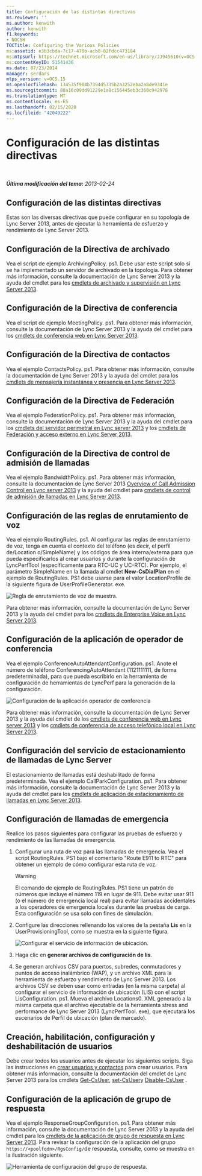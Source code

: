 ```yaml
---
title: Configuración de las distintas directivas
ms.reviewer: ''
ms.author: kenwith
author: kenwith
f1.keywords:
- NOCSH
TOCTitle: Configuring the Various Policies
ms:assetid: e3b3cbda-7c17-470b-acb0-82fdcc473184
ms:mtpsurl: https://technet.microsoft.com/en-us/library/JJ945610(v=OCS.15)
ms:contentKeyID: 51541436
ms.date: 07/23/2014
manager: serdars
mtps_version: v=OCS.15
ms.openlocfilehash: 134535f904b7394d5335b2a3252eba2a8de9341e
ms.sourcegitcommit: 88a16c09dd91229e1a8c156445eb3c360c942978
ms.translationtype: MT
ms.contentlocale: es-ES
ms.lasthandoff: 02/15/2020
ms.locfileid: "42049222"
---
```

<div data-xmlns="http://www.w3.org/1999/xhtml">

<div class="topic" data-xmlns="http://www.w3.org/1999/xhtml" data-msxsl="urn:schemas-microsoft-com:xslt" data-cs="http://msdn.microsoft.com/">

<div data-asp="http://msdn2.microsoft.com/asp">

# <a name="configuring-the-various-policies"></a>Configuración de las distintas directivas

</div>

<div id="mainSection">

<div id="mainBody">

<span> </span>

_**Última modificación del tema:** 2013-02-24_

<div>

## <a name="configuring-the-various-policies"></a>Configuración de las distintas directivas

Estas son las diversas directivas que puede configurar en su topología de Lync Server 2013, antes de ejecutar la herramienta de esfuerzo y rendimiento de Lync Server 2013.

<div>

## <a name="configuring-the-archiving-policy"></a>Configuración de la Directiva de archivado

Vea el script de ejemplo ArchivingPolicy. ps1. Debe usar este script solo si se ha implementado un servidor de archivado en la topología. Para obtener más información, consulte la documentación de Lync Server 2013 y la ayuda del cmdlet para los [cmdlets de archivado y supervisión en Lync Server 2013](https://technet.microsoft.com/library/gg415629\(v=ocs.15\)).

</div>

<div>

## <a name="configuring-the-conferencing-policy"></a>Configuración de la Directiva de conferencia

Vea el script de ejemplo MeetingPolicy. ps1. Para obtener más información, consulte la documentación de Lync Server 2013 y la ayuda del cmdlet para los [cmdlets de conferencia web en Lync Server 2013](https://technet.microsoft.com/library/gg415675\(v=ocs.15\)).

</div>

<div>

## <a name="configuring-the-contacts-policy"></a>Configuración de la Directiva de contactos

Vea el ejemplo ContactsPolicy. ps1. Para obtener más información, consulte la documentación de Lync Server 2013 y la ayuda del cmdlet para los [cmdlets de mensajería instantánea y presencia en Lync Server 2013](https://technet.microsoft.com/library/gg398611\(v=ocs.15\)).

</div>

<div>

## <a name="configuring-the-federation-policy"></a>Configuración de la Directiva de Federación

Vea el ejemplo FederationPolicy. ps1. Para obtener más información, consulte la documentación de Lync Server 2013 y la ayuda del cmdlet para los [cmdlets del servidor perimetral en Lync server 2013](https://technet.microsoft.com/library/gg415635\(v=ocs.15\)) y los [cmdlets de Federación y acceso externo en Lync Server 2013](https://technet.microsoft.com/library/gg415651\(v=ocs.15\)).

</div>

<div>

## <a name="configuring-the-call-admission-control-policy"></a>Configuración de la Directiva de control de admisión de llamadas

Vea el ejemplo BandwidthPolicy. ps1. Para obtener más información, consulte la documentación de Lync Server 2013 [Overview of Call Admission Control en Lync server 2013](https://technet.microsoft.com/library/gg398529\(v=ocs.15\)) y la ayuda del cmdlet para [cmdlets de control de admisión de llamadas en Lync Server 2013](https://technet.microsoft.com/library/gg415676\(v=ocs.15\)).

</div>

<div>

## <a name="configuring-the-voice-routing-rules"></a>Configuración de las reglas de enrutamiento de voz

Vea el ejemplo RoutingRules. ps1. Al configurar las reglas de enrutamiento de voz, tenga en cuenta el contexto del teléfono (es decir, el perfil de/Location o/SimpleName) y los códigos de área interna/externa para que pueda especificarlos al crear usuarios y durante la configuración de LyncPerfTool (específicamente para RTC-UC y UC-RTC). Por ejemplo, el parámetro SimpleName en la llamada al cmdlet **New-CsDialPlan** en el ejemplo de RoutingRules. PS1 debe usarse para el valor LocationProfile de la siguiente figura de UserProfileGenerator. exe.

![Regla de enrutamiento de voz de muestra.](images/JJ945610.9f34d971-4ed0-4a4c-b101-086a91c4578c(OCS.15).jpg "Regla de enrutamiento de voz de muestra.")

Para obtener más información, consulte la documentación de Lync Server 2013 y la ayuda del cmdlet para los [cmdlets de Enterprise Voice en Lync Server 2013](https://technet.microsoft.com/library/gg415658\(v=ocs.15\)).

</div>

<div>

## <a name="configuring-conferencing-attendant-application"></a>Configuración de la aplicación de operador de conferencia

Vea el ejemplo ConferenceAutoAttendantConfiguration. ps1. Anote el número de teléfono ConferencingAutoAttendant (1121111111, de forma predeterminada), para que pueda escribirlo en la herramienta de configuración de herramientas de LyncPerf para la generación de la configuración.

![Configuración de la aplicación operador de conferencia](images/JJ945610.0618a22f-27a9-423a-9085-d2bf71e82db6(OCS.15).jpg "Configuración de la aplicación operador de conferencia")

Para obtener más información, consulte la documentación de Lync Server 2013 y la ayuda del cmdlet de los [cmdlets de conferencia web en Lync server 2013](https://technet.microsoft.com/library/gg415675\(v=ocs.15\)) y los [cmdlets de conferencia de acceso telefónico local en Lync Server 2013](https://technet.microsoft.com/library/gg415630\(v=ocs.15\)).

</div>

<div>

## <a name="configuring-lync-server-call-park-service"></a>Configuración del servicio de estacionamiento de llamadas de Lync Server

El estacionamiento de llamadas está deshabilitado de forma predeterminada. Vea el ejemplo CallParkConfiguration. ps1. Para obtener más información, consulte la documentación de Lync Server 2013 y la ayuda del cmdlet para los [cmdlets de aplicación de estacionamiento de llamadas en Lync Server 2013](https://technet.microsoft.com/library/gg415639\(v=ocs.15\)).

</div>

<div>

## <a name="configuring-emergency-calls"></a>Configuración de llamadas de emergencia

Realice los pasos siguientes para configurar las pruebas de esfuerzo y rendimiento de las llamadas de emergencia.

1.  Configurar una ruta de voz para las llamadas de emergencia. Vea el script RoutingRules. PS1 bajo el comentario "Route E911 to RTC" para obtener un ejemplo de cómo configurar esta ruta de voz.
    
    <div>
    

    > [!WARNING]  
    > El comando de ejemplo de RoutingRules. PS1 tiene un patrón de números que incluye el número 119 en lugar de 911. Debe evitar usar 911 (o el número de emergencia local real) para evitar llamadas accidentales a los operadores de emergencia locales durante las pruebas de carga. Esta configuración se usa solo con fines de simulación.

    
    </div>

2.  Configure las direcciones rellenando los valores de la pestaña **Lis** en la UserProvisioningTool, como se muestra en la siguiente figura.
    
    ![Configurar el servicio de información de ubicación.](images/JJ945610.8ac1faa1-e9f9-40d0-b8b7-b159f4f459f7(OCS.15).jpg "Configurar el servicio de información de ubicación.")  

3.  Haga clic en **generar archivos de configuración de lis**.

4.  Se generan archivos CSV para puertos, subredes, conmutadores y puntos de acceso inalámbrico (WAP), y un archivo XML para la herramienta de esfuerzo y rendimiento de Lync Server 2013. Los archivos CSV se deben usar como entradas (en la misma carpeta) al configurar el servicio de información de ubicación (LIS) con el script LisConfiguration. ps1. Mueva el archivo Locations0. XML generado a la misma carpeta que el archivo ejecutable de la herramienta stress and performance de Lync Server 2013 (LyncPerfTool. exe), que ejecutará los escenarios de Perfil de ubicación (plan de marcado).

</div>

<div>

## <a name="creating-enabling-configuring-and-disabling-users"></a>Creación, habilitación, configuración y deshabilitación de usuarios

Debe crear todos los usuarios antes de ejecutar los siguientes scripts. Siga las instrucciones en [crear usuarios y contactos](create-users-and-contacts.md) para crear usuarios. Para obtener más información, consulte la documentación del cmdlet de Lync Server 2013 para los cmdlets [Get-CsUser](https://technet.microsoft.com/library/gg398125\(v=ocs.15\)), [set-CsUser](https://technet.microsoft.com/library/gg398510\(v=ocs.15\))y [Disable-CsUser](https://technet.microsoft.com/library/gg398747\(v=ocs.15\)) .

</div>

<div>

## <a name="configuring-response-group-application"></a>Configuración de la aplicación de grupo de respuesta

Vea el ejemplo ResponseGroupConfiguration. ps1. Para obtener más información, consulte la documentación de Lync Server 2013 y la ayuda del cmdlet para los [cmdlets de la aplicación de grupo de respuesta en Lync Server 2013](https://technet.microsoft.com/library/gg415654\(v=ocs.15\)). Para revisar la configuración de la aplicación del grupo `https://<poolfqdn>/RgsConfig/`de respuesta, consulte, como se muestra en la ilustración siguiente.

![Herramienta de configuración del grupo de respuesta.](images/JJ945610.480a9440-2283-4533-98f8-86daaab4781c(OCS.15).jpg "Herramienta de configuración del grupo de respuesta.")

</div>

</div>

</div>

<span> </span>

</div>

</div>

</div>

